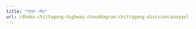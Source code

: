 ```yaml
---
title: "পায়েল স্টোর"
url: /dhaka-chittagong-highway-chauddagram-chittagong-division/paayyel-sttor/
---
```


